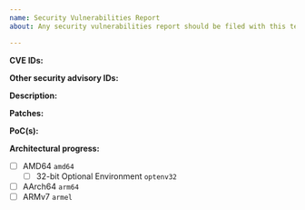 ```yaml
---
name: Security Vulnerabilities Report
about: Any security vulnerabilities report should be filed with this template.

---
```

<!-- Please remove items do not apply. -->

**CVE IDs:** <!-- Comma-separated list of CVE IDs. -->

**Other security advisory IDs:** <!-- Please list with references to each ID. -->

**Description:**
<!-- Original mailing list message(s) or other description here. -->

**Patches:** <!-- Leave "N/A" if version update is preferred, otherwise please label each patch with ref. to original vulnerability ID(s). -->

**PoC(s):** <!-- Please list links to available PoCs (Proof of Concepts). -->

**Architectural progress:**
<!-- Please remove any architecture to which the security vulnerabilities do not apply. -->
- [ ] AMD64 `amd64`
    - [ ] 32-bit Optional Environment `optenv32`
- [ ] AArch64 `arm64`
- [ ] ARMv7 `armel` <!-- Please remove if to-testing. -->

<!-- If the specified package is `noarch`, please use the stub below. -->
<!-- - [ ] Architecture-independent `noarch` -->

